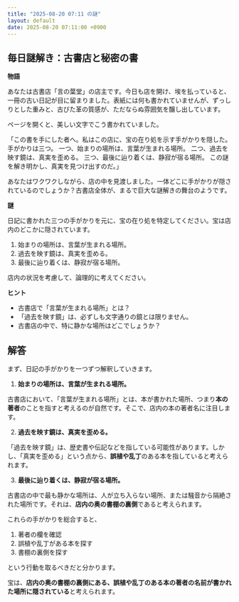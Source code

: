 ```yaml
---
title: "2025-08-20 07:11 の謎"
layout: default
date: 2025-08-20 07:11:00 +0900
---
```

## 毎日謎解き：古書店と秘密の書

**物語**

あなたは古書店「言の葉堂」の店主です。今日も店を開け、埃を払っていると、一冊の古い日記が目に留まりました。表紙には何も書かれていませんが、ずっしりとした重みと、古びた革の質感が、ただならぬ雰囲気を醸し出しています。

ページを開くと、美しい文字でこう書かれていました。

「この書を手にした者へ。私はこの店に、宝の在り処を示す手がかりを隠した。手がかりは三つ。
一つ、始まりの場所は、言葉が生まれる場所。
二つ、過去を映す鏡は、真実を歪める。
三つ、最後に辿り着くは、静寂が宿る場所。
この謎を解き明かし、真実を見つけ出すのだ。」

あなたはワクワクしながら、店の中を見渡しました。一体どこに手がかりが隠されているのでしょうか？古書店全体が、まるで巨大な謎解きの舞台のようです。

**謎**

日記に書かれた三つの手がかりを元に、宝の在り処を特定してください。宝は店内のどこかに隠されています。

1.  始まりの場所は、言葉が生まれる場所。
2.  過去を映す鏡は、真実を歪める。
3.  最後に辿り着くは、静寂が宿る場所。

店内の状況を考慮して、論理的に考えてください。

**ヒント**

*   古書店で「言葉が生まれる場所」とは？
*   「過去を映す鏡」は、必ずしも文字通りの鏡とは限りません。
*   古書店の中で、特に静かな場所はどこでしょうか？

## 解答

まず、日記の手がかりを一つずつ解釈していきます。

1.  **始まりの場所は、言葉が生まれる場所。**

古書店において、「言葉が生まれる場所」とは、本が書かれた場所、つまり**本の著者**のことを指すと考えるのが自然です。そこで、店内の本の著者名に注目します。

2.  **過去を映す鏡は、真実を歪める。**

「過去を映す鏡」は、歴史書や伝記などを指している可能性があります。しかし、「真実を歪める」という点から、**誤植や乱丁**のある本を指していると考えられます。

3.  **最後に辿り着くは、静寂が宿る場所。**

古書店の中で最も静かな場所は、人が立ち入らない場所、または騒音から隔絶された場所です。それは、**店内の奥の書棚の裏側**であると考えられます。

これらの手がかりを総合すると、

1.  著者の欄を確認
2.  誤植や乱丁がある本を探す
3.  書棚の裏側を探す

という行動を取るべきだと分かります。

宝は、**店内の奥の書棚の裏側にある、誤植や乱丁のある本の著者の名前が書かれた場所に隠されている**と考えられます。
